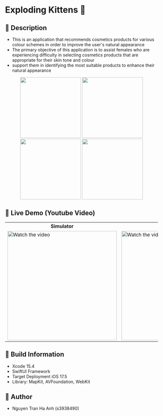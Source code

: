 # Exploding Kittens 🎀

## 💄 Description

- This is an application that recommends cosmetics products for various colour schemes in order to improve the user's natural appearance
- The primary objective of this application is to assist females who are experiencing difficulty in selecting cosmetics products that are appropriate for their skin tone and colour
- support them in identifying the most suitable products to enhance their natural appearance

<p align="center">
  <img src="./Screenshots/welcome-screen.png" width="200" > 
  <img src="./Screenshots/navigation-list-screen.png" width="200" > 
  <img src="./Screenshots/product-detailed-screen.png" width="200" > 
  <img src="./Screenshots/app-icon.png" width="200" >
</p>

## 💖 Live Demo (Youtube Video)

<table>
  <tr>
     <td style="text-align: center; font-weight: bold;">Simulator</td>
     <td style="text-align: center; font-weight: bold;">Device</td>
  </tr>
  <tr>
    <td><a href="https://youtu.be/XdE2AnAX6OM?si=-CB_0Fnh9vzgo5Vm">
    <img src="./Screenshots/welcome-screen.png" width="360" alt="Watch the video">
</a></td>
        <td><a href="https://youtu.be/OZI27ruNm_M">
    <img src="./Screenshots/welcome-screen.png" width="360" alt="Watch the video">
</a></td>
   </tr>

 </table>

## 🔧 Build Information
- Xcode 15.4
- SwiftUI Framework
- Target Deployment iOS 17.5
- Library: MapKit, AVFoundation, WebKit

## 🌸 Author
- Nguyen Tran Ha Anh (s3938490)
